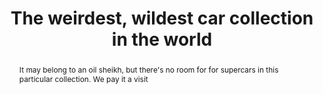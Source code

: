 ---
category: news
title: The weirdest, wildest car collection in the world
abstract: It may belong to an oil sheikh, but there's no room for for supercars in this particular collection. We pay it a visit
publishedDateTime: 2019-03-12T16:43:00Z
sourceUrl: None
type: slideshow

provider:
  name: Autocar
  id: V_BBlR9i2_global
tags:
  - Autos

images: 
  - url: assets/images/2019/3/The-weirdest,-wildest-car-collection-in-the-world-1.jpg
    width: 1600
    height: 1060
    quality: 98
    title: Pontiac Firebird Trans Am
    attribution: 
    focalRegion:
      x1: 803
      x2: 803
      y1: 539
      y2: 539

---